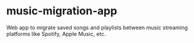 # music-migration-app
Web app to migrate saved songs and playlists between music streaming platforms like Spotify, Apple Music, etc.
